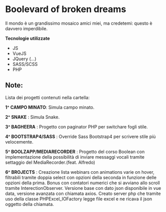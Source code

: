 # Boolevard of broken dreams

Il mondo è un grandissimo mosaico amici miei, ma credetemi: questo è davvero imperdibile.

**Tecnologie utilizzate**

- JS
- VueJS
- JQuery (...)
- SASS/SCSS
- PHP

## Note:

Lista dei progetti contenuti nella cartella:

**1^ CAMPO MINATO**: Simula campo minato.

**2^ SNAKE** : Simula Snake.

**3^ BAGHEERA** : Progetto con paginator PHP per switchare fogli stile.

**4^ BOOTSTRAP4/SASS** : Override Sass Bootstrap4 per scrivere stile più velocemente.

**5^ BOOLZAPP/MEDIARECORDER** : Progetto del corso Boolean con implementazione della possibilità di inviare messaggi vocali tramite settaggio del MediaRecorder.(feat. Alfredo)

**6^ BROJECTS** : Creazione lista webinars con animations varie on hover, filtrabili tramite doppia select con opzioni della seconda in funzione delle opzioni della prima. Bonus con contatori numerici che si avviano allo scroll tramite InterectionObserver. Versione base con dato json disponibile in vue data, versione avanzata con chiamata axios. Creato server php che tramite uso della classe PHPExcel_IOFactory legge file excel e ne ricava il json oggetto della chiamata. 


<!-- _Elleh_ :espressione di stizza cui mi lascio andare qualcosa non va nel codice

![Screenshot](ibra.jpg) :reazione quando riesco

```php  

<?php

echo "questo è un codice php!";

?>

```
